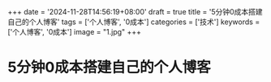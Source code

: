 +++
date = '2024-11-28T14:56:19+08:00'
draft = true
title = '5分钟0成本搭建自己的个人博客'
tags = ['个人博客', '0成本']
categories = ['技术']
keywords = ['个人博客', '0成本']
image = "1.jpg"
+++

# 5分钟0成本搭建自己的个人博客
